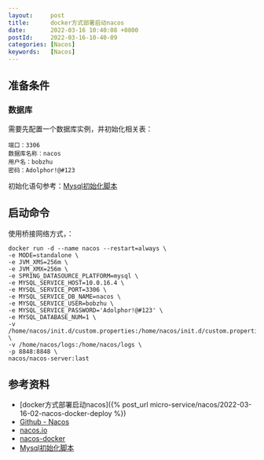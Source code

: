 ```yaml
---
layout:     post
title:      docker方式部署启动nacos
date:       2022-03-16 10:40:08 +0800
postId:     2022-03-16-10-40-09
categories: [Nacos]
keywords:   [Nacos]
---
```


## 准备条件

### 数据库
需要先配置一个数据库实例，并初始化相关表：

```
端口：3306
数据库名称：nacos
用户名：bobzhu
密码：Adolphor!@#123
```

初始化语句参考：[Mysql初始化脚本](https://github.com/alibaba/nacos/blob/develop/distribution/conf/nacos-mysql.sql)

## 启动命令

使用桥接网络方式，：
```shell
docker run -d --name nacos --restart=always \
-e MODE=standalone \
-e JVM_XMS=256m \
-e JVM_XMX=256m \
-e SPRING_DATASOURCE_PLATFORM=mysql \
-e MYSQL_SERVICE_HOST=10.0.16.4 \
-e MYSQL_SERVICE_PORT=3306 \
-e MYSQL_SERVICE_DB_NAME=nacos \
-e MYSQL_SERVICE_USER=bobzhu \
-e MYSQL_SERVICE_PASSWORD='Adolphor!@#123' \
-e MYSQL_DATABASE_NUM=1 \
-v /home/nacos/init.d/custom.properties:/home/nacos/init.d/custom.properties \
-v /home/nacos/logs:/home/nacos/logs \
-p 8848:8848 \
nacos/nacos-server:last
```

## 参考资料
* [docker方式部署启动nacos]({% post_url micro-service/nacos/2022-03-16-02-nacos-docker-deploy %})
* [Github - Nacos](https://github.com/alibaba/nacos)
* [nacos.io](https://nacos.io/zh-cn/docs/what-is-nacos.html)
* [nacos-docker](https://github.com/nacos-group/nacos-docker)
* [Mysql初始化脚本](https://github.com/alibaba/nacos/blob/develop/distribution/conf/nacos-mysql.sql)
